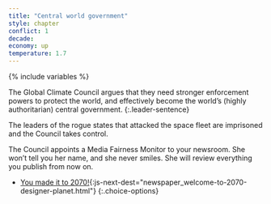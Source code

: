 ```yaml
---
title: "Central world government"
style: chapter
conflict: 1
decade: 
economy: up
temperature: 1.7
---
```


{% include variables %}

The Global Climate Council argues that they need stronger enforcement powers to protect the world, and effectively become the world’s (highly authoritarian) central government.
{:.leader-sentence}

The leaders of the rogue states that attacked the space fleet are imprisoned and the Council takes control.

The Council appoints a Media Fairness Monitor to your newsroom. She won’t tell you her name, and she never smiles. She will review everything you publish from now on.

- [You made it to 2070!](part-page_2070.html){:js-next-dest="newspaper_welcome-to-2070-designer-planet.html"}
{:.choice-options}
